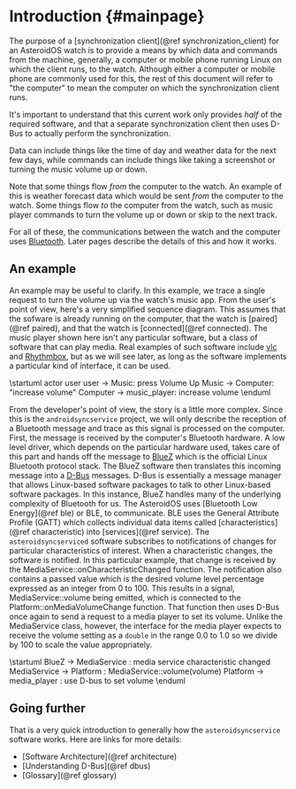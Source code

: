 # Introduction {#mainpage} #
The purpose of a [synchronization client](@ref synchronization_client) for an AsteroidOS watch is to provide a means by which data and commands from the machine, generally, a computer or mobile phone running Linux on which the client runs, to the watch.  Although either a computer or mobile phone are commonly used for this, the rest of this document will refer to "the computer" to mean the computer on which the synchronization client runs.

It's important to understand that this current work only provides *half* of the required software, and that a separate synchronization client then uses D-Bus to actually perform the synchronization.

Data can include things like the time of day and weather data for the next few days, while commands can include things like taking a screenshot or turning the music volume up or down.

Note that some things flow *from* the computer to the watch.  An example of this is weather forecast data which would be sent *from* the computer to the watch.  Some things flow *to* the computer from the watch, such as music player commands to turn the volume up or down or skip to the next track.  

For all of these, the communications between the watch and the computer uses [Bluetooth](https://www.bluetooth.com/learn-about-bluetooth/tech-overview/).  Later pages describe the details of this and how it works. 

## An example

An example may be useful to clarify.  In this example, we trace a single request to turn the volume up via the watch's music app.  From the user's point of view, here's a very simplified sequence diagram.  This assumes that the sofware is already running on the computer, that the watch is [paired](@ref paired), and that the watch is [connected](@ref connected).  The music player shown here isn't any particular software, but a class of software that can play media.  Real examples of such software include [vlc](https://www.videolan.org/) and [Rhythmbox](https://wiki.gnome.org/Apps/Rhythmbox), but as we will see later, as long as the software implements a particular kind of interface, it can be used.

\startuml
actor user
user -> Music: press Volume Up
Music -> Computer: "increase volume"
Computer -> music_player:  increase volume
\enduml

From the developer's point of view, the story is a little more complex.  Since this is the `androidsyncservice` project, we will only describe the reception of a Bluetooth message and trace as this signal is processed on the computer.  First, the message is received by the computer's Bluetooth hardware.  A low level driver, which depends on the particular hardware used, takes care of this part and hands off the message to [BlueZ](http://www.bluez.org/) which is the official Linux Bluetooth protocol stack. 
The BlueZ software then translates this incoming message into a [D-Bus](https://www.freedesktop.org/wiki/Software/dbus/) messages.  D-Bus is essentially a message manager that allows Linux-based software packages to talk to other Linux-based software packages.  In this instance, BlueZ handles many of the underlying complexity of Bluetooth for us.  The AsteroidOS uses [Bluetooth Low Energy](@ref ble) or BLE, to communicate.  BLE uses the General Attribute Profile (GATT) which collects individual data items called [characteristics](@ref characteristic) into [services](@ref service).  The `asteroidsyncserviced` software subscribes to notifications of changes for particular characteristics of interest.  When a characteristic changes, the software is notified.  In this particular example, that change is received by the MediaService::onCharacteristicChanged function. The notification also contains a passed value which is the desired volume level percentage expressed as an integer from 0 to 100.  This results in a signal, MediaService::volume being emitted, which is connected to the Platform::onMediaVolumeChange function.  That function then uses D-Bus once again to send a request to a media player to set its volume.  Unlike the MediaService class, however, the interface for the media player expects to receive the volume setting as a `double` in the range 0.0 to 1.0 so we divide by 100 to scale the value appropriately.

\startuml
BlueZ -> MediaService : media service characteristic changed
MediaService -> Platform : MediaService::volume(volume)
Platform -> media_player : use D-bus to set volume
\enduml

## Going further
That is a very quick introduction to generally how the `asteroidsyncservice` software works.  Here are links for more details:

- [Software Architecture](@ref architecture)
- [Understanding D-Bus](@ref dbus)
- [Glossary](@ref glossary)
